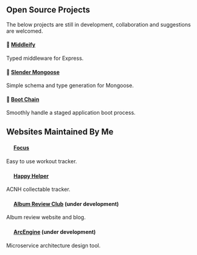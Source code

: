 ## Open Source Projects

The below projects are still in development, collaboration and suggestions are welcomed.

#### 🌅 [Middleify](https://github.com/OliverHGray/middleify)

Typed middleware for Express.

#### 🐹 [Slender Mongoose](https://github.com/OliverHGray/slender-mongoose)

Simple schema and type generation for Mongoose.

#### 🥾 [Boot Chain](https://github.com/OliverHGray/boot-chain)

Smoothly handle a staged application boot process.

## Websites Maintained By Me

#### <img src='https://go.focusworkout.app/favicon.png' height='16'> [Focus](https://go.focusworkout.app/)

Easy to use workout tracker.

#### <img src='https://www.happyhelper.app/images/bugs/queen-alexandras-birdwing.webp' height='16'> [Happy Helper](https://www.happyhelper.app/)

ACNH collectable tracker.

#### <img src='https://albumreviewclub.com/favicon.png' height='16'> [Album Review Club](https://albumreviewclub.com/) (under development)

Album review website and blog.

#### <img src='https://app.arcengine.dev/images/rocket.png' height='16'> [ArcEngine](https://app.arcengine.dev/) (under development)

Microservice architecture design tool.

<!--
**OliverHGray/OliverHGray** is a ✨ _special_ ✨ repository because its `README.md` (this file) appears on your GitHub profile.

Here are some ideas to get you started:

- 🔭 I’m currently working on ...
- 🌱 I’m currently learning ...
- 👯 I’m looking to collaborate on ...
- 🤔 I’m looking for help with ...
- 💬 Ask me about ...
- 📫 How to reach me: ...
- 😄 Pronouns: ...
- ⚡ Fun fact: ...
-->
